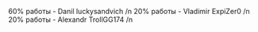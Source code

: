 60% работы - Danil luckysandvich /n
20% работы - Vladimir ExpiZer0  /n
20% работы - Alexandr TrollGG174 /n
